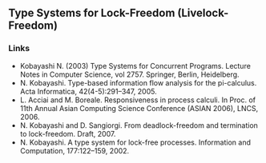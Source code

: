 ## Type Systems for Lock-Freedom (Livelock-Freedom)



### Links
  - Kobayashi N. (2003) Type Systems for Concurrent Programs. Lecture Notes in Computer Science, vol 2757. Springer, Berlin, Heidelberg.
  - N. Kobayashi. Type-based information flow analysis for the pi-calculus. Acta Informatica, 42(4-5):291–347, 2005.
  - L. Acciai and M. Boreale. Responsiveness in process calculi. In Proc. of 11th Annual Asian Computing Science Conference (ASIAN 2006), LNCS, 2006.
  - N. Kobayashi and D. Sangiorgi. From deadlock-freedom and termination to lock-freedom. Draft, 2007.  
  - N. Kobayashi. A type system for lock-free processes. Information and Computation, 177:122–159, 2002.
